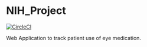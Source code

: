 # NIH_Project

[![CircleCI](https://circleci.com/gh/BenFields724/NIH_Project/tree/master.svg?style=svg)](https://circleci.com/gh/BenFields724/NIH_Project/tree/master)

Web Application to track patient use of eye medication. 
